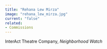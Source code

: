 ```yaml
---
title: "Rehana Lew Mirza"
image: "rehana_lew_mirza.jpg"
current: "false"
related:
- Commissions
---
```


InterAct Theatre Company, *Neighborhood Watch*

